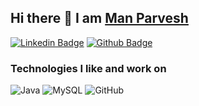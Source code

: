 ## Hi there 👋 I am [Man Parvesh](https://manparvesh.com)

[![Linkedin Badge](https://img.shields.io/badge/-manparvesh-blue?style=flat-square&logo=Linkedin&logoColor=white&link=https://www.linkedin.com/in/luca-marasa-3a39b9146/)](https://www.linkedin.com/in/luca-marasa-3a39b9146/)
[![Github Badge](https://img.shields.io/badge/-lucamarasa-black?style=flat-square&logo=github&logoColor=white&link=https://github.com/lmarasa1)](https://github.com/lmarasa1)


<h3>Technologies I like and work on</h3>
<p>
  <img alt="Java" src="https://img.shields.io/badge/-Java-007396?style=flat-square&logo=java&logoColor=white" />
  <img alt="MySQL" src="https://img.shields.io/badge/-MySQL-4479A1?style=flat-square&logo=MySQL&logoColor=white" />
  <img alt="GitHub" src="https://img.shields.io/badge/-GitHub-181717?style=flat-square&logo=GitHub&logoColor=white" />

<!---
lmarasa1/lmarasa1 is a ✨ special ✨ repository because its `README.md` (this file) appears on your GitHub profile.
You can click the Preview link to take a look at your changes.
--->
